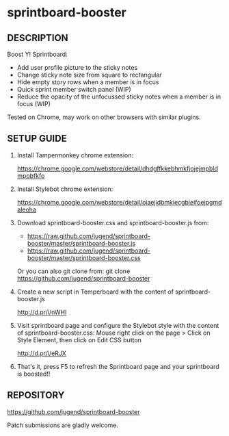 sprintboard-booster
===================

DESCRIPTION
-----------

Boost Y! Sprintboard:
* Add user profile picture to the sticky notes
* Change sticky note size from square to rectangular
* Hide empty story rows when a member is in focus
* Quick sprint member switch panel (WIP)
* Reduce the opacity of the unfocussed sticky notes when a member is in focus (WIP)

Tested on Chrome, may work on other browsers with similar plugins.

SETUP GUIDE
-----------

1. Install Tampermonkey chrome extension:

    https://chrome.google.com/webstore/detail/dhdgffkkebhmkfjojejmpbldmpobfkfo

2. Install Stylebot chrome extension:

    https://chrome.google.com/webstore/detail/oiaejidbmkiecgbjeifoejpgmdaleoha
 
3. Download sprintboard-booster.css and sprintboard-booster.js from:
    * https://raw.github.com/jugend/sprintboard-booster/master/sprintboard-booster.js
    * https://raw.github.com/jugend/sprintboard-booster/master/sprintboard-booster.css
  
   Or you can also git clone from:
    git clone https://github.com/jugend/sprintboard-booster
  
4. Create a new script in Temperboard with the content of sprintboard-booster.js

    http://d.pr/i/nWHl
  
5. Visit sprintboard page and configure the Stylebot style with the content of sprintboard-booster.css:
   Mouse right click on the page > Click on Style Element, then click on Edit CSS button

    http://d.pr/i/eRJX
  
6. That's it, press F5 to refresh the Sprintboard page and your sprintboard is boosted!!

REPOSITORY
----------

https://github.com/jugend/sprintboard-booster

Patch submissions are gladly welcome.
